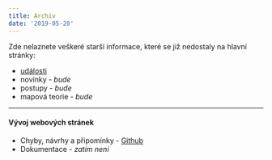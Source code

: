 ```yaml
---
title: Archiv
date: '2019-05-20'
---
```


Zde nelaznete veškeré starší informace, které se již nedostaly na hlavní stránky:
* <a href="archiv/akce">události</a>  
* novinky  - _bude_
* postupy  - _bude_
* mapová teorie  - _bude_

---
#### Vývoj webových stránek
* Chyby, návrhy a připomínky - [Github](https://github.com/otahirs/zbm_web/issues)
* Dokumentace - _zatím není_
